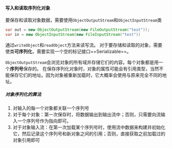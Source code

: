 #### 写入和读取序列化对象
要保存和读取对象数据，需要使用`ObjectOutputStream`和`ObjectInputStream`类
```java
var out = new ObjectOutputStream(new FileOutputStream("test"));
var in = new ObjectInputStream(new FileInputStream("test"))
```
通过`writeObject`和`readObject`方法来读写流。
对于要存储和读取的对象，需要使类**可序列化**，需要实现一个空的标记接口==Serializable==。

`ObjectOutputStream`会浏览对象的所有域并存储它们的内容。每个对象都是用一个**序列号**保存的。
在保存序列化对象时，对象的属性可能会有引用类型，当然不能保存它们的地址。因为对象被重新加载时，它大概率会使用与原来完全不同的地址。
##### 对象序列化的算法
1. 对输入的每一个对象都关联一个序列号
2. 对于每个对象：第一次保存时，将数据输出到输出流中；否则，只需要向流输入一个序列号作为指向即可。
3. 对于对象输入流：在第一次加载某个序列号时，使用流中数据来构建并初始化它，然后记录这个序列号和新对象之间的引用；否则，直接获取之前加载过的对象引用即可